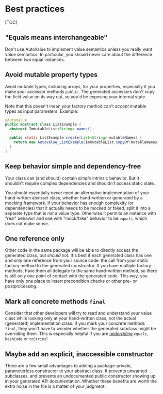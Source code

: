 # Best practices

[TOC]

## "Equals means interchangeable"<a name="interchangeable"></a>

Don't use AutoValue to implement value semantics unless you really want value
semantics. In particular, you should never care about the difference between two
equal instances.

## Avoid mutable property types<a name="mutable_properties"></a>

Avoid mutable types, including arrays, for your properties, especially if you
make your accessor methods `public`. The generated accessors don't copy the
field value on its way out, so you'd be exposing your internal state.

Note that this doesn't mean your factory method can't *accept* mutable types as
input parameters. Example:

```java
@AutoValue
public abstract class ListExample {
  abstract ImmutableList<String> names();

  public static ListExample create(List<String> mutableNames) {
    return new AutoValue_ListExample(ImmutableList.copyOf(mutableNames));
  }
}
```

## Keep behavior simple and dependency-free<a name="simple"></a>

Your class can (and should) contain *simple* intrinsic behavior. But it
shouldn't require complex dependencies and shouldn't access static state.

You should essentially *never* need an alternative implementation of your
hand-written abstract class, whether hand-written or generated by a mocking
framework. If your behavior has enough complexity (or dependencies) that it
actually needs to be mocked or faked, split it into a separate type that is
*not* a value type. Otherwise it permits an instance with "real" behavior and
one with "mock/fake" behavior to be `equals`, which does not make sense.

## One reference only<a name="one_reference"></a>

Other code in the same package will be able to directly access the generated
class, but *should not*. It's best if each generated class has one and only one
reference from your source code: the call from your static factory method to the
generated constructor. If you have multiple factory methods, have them all
delegate to the same hand-written method, so there is still only one point of
contact with the generated code. This way, you have only one place to insert
precondition checks or other pre- or postprocessing.

## Mark all concrete methods `final`<a name="final"></a>

Consider that other developers will try to read and understand your value class
while looking only at your hand-written class, not the actual (generated)
implementation class. If you mark your concrete methods `final`, they won't have
to wonder whether the generated subclass might be overriding them. This is
especially helpful if you are *[underriding](howto.md#custom)* `equals`,
`hashCode` or `toString`!

## Maybe add an explicit, inaccessible constructor<a name="constructor"></a>

There are a few small advantages to adding a package-private, parameterless
constructor to your abstract class. It prevents unwanted subclasses, and
prevents an undocumented public constructor showing up in your generated API
documentation. Whether these benefits are worth the extra noise in the file is a
matter of your judgment.
